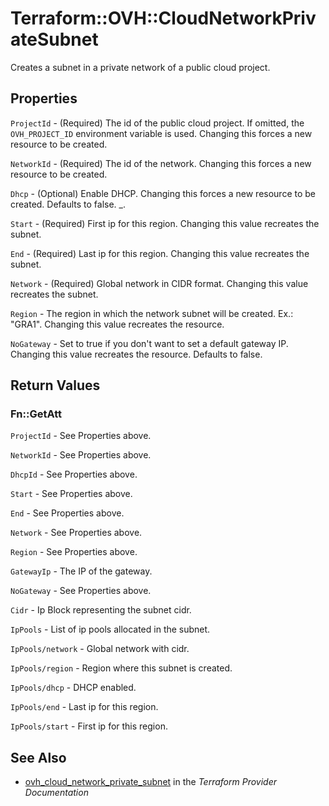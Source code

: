 # Terraform::OVH::CloudNetworkPrivateSubnet

Creates a subnet in a private network of a public cloud project.

## Properties

`ProjectId` - (Required) The id of the public cloud project. If omitted,
the `OVH_PROJECT_ID` environment variable is used.
Changing this forces a new resource to be created.

`NetworkId` - (Required) The id of the network.
Changing this forces a new resource to be created.

`Dhcp` - (Optional) Enable DHCP.
Changing this forces a new resource to be created. Defaults to false.
_.

`Start` - (Required) First ip for this region.
Changing this value recreates the subnet.

`End` - (Required) Last ip for this region.
Changing this value recreates the subnet.

`Network` - (Required) Global network in CIDR format.
Changing this value recreates the subnet.

`Region` - The region in which the network subnet will be created.
Ex.: "GRA1". Changing this value recreates the resource.

`NoGateway` - Set to true if you don't want to set a default gateway IP.
Changing this value recreates the resource. Defaults to false.


## Return Values

### Fn::GetAtt

`ProjectId` - See Properties above.

`NetworkId` - See Properties above.

`DhcpId` - See Properties above.

`Start` - See Properties above.

`End` - See Properties above.

`Network` - See Properties above.

`Region` - See Properties above.

`GatewayIp` - The IP of the gateway.

`NoGateway` - See Properties above.

`Cidr` - Ip Block representing the subnet cidr.

`IpPools` - List of ip pools allocated in the subnet.

`IpPools/network` - Global network with cidr.

`IpPools/region` - Region where this subnet is created.

`IpPools/dhcp` - DHCP enabled.

`IpPools/end` - Last ip for this region.

`IpPools/start` - First ip for this region.

## See Also

* [ovh_cloud_network_private_subnet](https://www.terraform.io/docs/providers/ovh/r/cloud_network_private_subnet.html) in the _Terraform Provider Documentation_